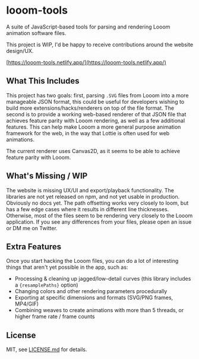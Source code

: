 # looom-tools

A suite of JavaScript-based tools for parsing and rendering Looom animation software files.

This project is WIP, I'd be happy to receive contributions around the website design/UX.

[https://looom-tools.netlify.app/](https://looom-tools.netlify.app/)

## What This Includes

This project has two goals: first, parsing `.SVG` files from Looom into a more manageable JSON format, this could be useful for developers wishing to build more extensions/hacks/renderers on top of the file format. The second is to provide a working web-based renderer of that JSON file that achieves feature parity with Looom rendering, as well as a few additional features. This can help make Looom a more general purpose animation framework for the web, in the way that Lottie is often used for web animations.

The current renderer uses Canvas2D, as it seems to be able to achieve feature parity with Looom.

## What's Missing / WIP

The website is missing UX/UI and export/playback functionality. The libraries are not yet released on npm, and not yet usable in production. Obviously no docs yet. The path offsetting works very closely to loom, but has a few edge cases where it results in different line thicknesses. Otherwise, most of the files seem to be rendering very closely to the Looom application. If you see any differences from your files, please open an issue or DM me on Twitter.

## Extra Features

Once you start hacking the Looom files, you can do a lot of interesting things that aren't yet possible in the app, such as:

- Processing & cleaning up jagged/low-detail curves (this library includes a `{resamplePaths}` option)
- Changing colors and other rendering parameters procedurally
- Exporting at specific dimensions and formats (SVG/PNG frames, MP4/GIF)
- Combining weaves to create animations with more than 5 threads, or higher frame rate / frame counts

## License

MIT, see [LICENSE.md](http://github.com/mattdesl/looom-tools/blob/master/LICENSE.md) for details.

